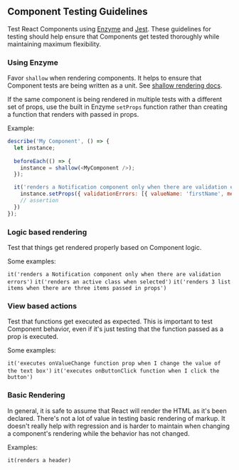 ## Component Testing Guidelines

Test React Components using [Enzyme](http://airbnb.io/enzyme/docs/api/index.html) and [Jest](https://facebook.github.io/jest/docs/api.html). These guidelines for testing should help ensure that Components get tested thoroughly while maintaining maximum flexibility.

### Using Enzyme
Favor ``shallow`` when rendering components. It helps to ensure that Component tests are being written as a unit. See [shallow rendering docs](http://airbnb.io/enzyme/docs/api/shallow.html).

If the same component is being rendered in multiple tests with a different set of props, use the built in Enzyme ``setProps`` function rather than creating a function that renders with passed in props.

Example:

````javascript
describe('My Component', () => {
  let instance;
  
  beforeEach(() => {
    instance = shallow(<MyComponent />);
  });

  it('renders a Notification component only when there are validation errors', () => {
    instance.setProps({ validationErrors: [{ valueName: 'firstName', messages: ['First name is required'] }] });
    // assertion
  })
});
````

### Logic based rendering

Test that things get rendered properly based on Component logic.

Some examples:

``it('renders a Notification component only when there are validation errors')``
``it('renders an active class when selected')``
``it('renders 3 list items when there are three items passed in props')``

### View based actions

Test that functions get executed as expected. This is important to test Component behavior, even if it's just testing that the function passed as a prop is executed.

Some examples:

``it('executes onValueChange function prop when I change the value of the text box')``
``it('executes onButtonClick function when I click the button')``

### Basic Rendering
In general, it is safe to assume that React will render the HTML as it's been declared. 
There's not a lot of value in testing basic rendering of markup. It doesn't really help with 
regression and is harder to maintain when changing a component's rendering while the behavior has not changed.

Examples:

``it(renders a header)``

